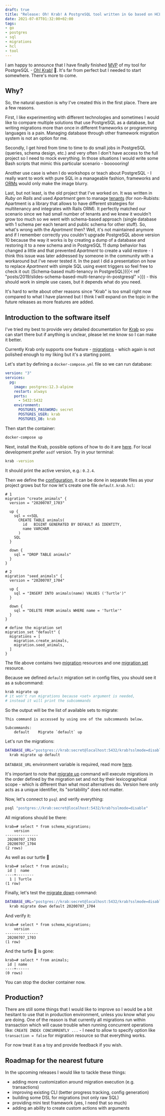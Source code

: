 ```yaml
---
draft: true
title: "Release: Oh! Krab! A PostgreSQL tool written in Go based on HCL"
date: 2021-07-07T01:32:00+02:00
tags:
- go
- postgres
- sql
- migrations
- hcl
- tool
---
```


I am happy to announce that I have finally finished [MVP](https://en.wikipedia.org/wiki/Minimum_viable_product) of my tool for PostgreSQL - [Oh! Krab!](https://ohkrab.dev) 🦀.
It's far from perfect but I needed to start somewhere. There's more to come.

## Why?

So, the natural question is why I've created this in the first place. There are a few reasons.

First, I like experimenting with different technologies and sometimes I would like to compare multiple solutions that use PostgreSQL as a database, but writing migrations more than once in different frameworks or programming languages is a pain.
Managing database through other framework migration system is not an option for me.

Secondly, I get hired from time to time to do small jobs in PostgreSQL (queries, schema design, etc.) and very often I don't have access to the full project so I need to mock everything.
In those situations I would write some Bash scripts that mimic this particular scenario - boooooring!

Another use case is when I do workshops or teach about PostgreSQL - I really want to work with pure SQL in a manageable fashion, frameworks and [ORMs](https://en.wikipedia.org/wiki/Object%E2%80%93relational_mapping) would only make the image blurry.

Last, but not least, is the old project that I've worked on. It was written in *Ruby on Rails* and used *Apartment* gem to manage [tenants](https://en.wikipedia.org/wiki/Multitenancy)
(for non-Rubists: Apartment is a library that allows to have different strategies for multitenancy and integrates with Rails ORM).
It perfectly matched our scenario since we had small number of tenants and we knew it wouldn't grow too much so we went with schema-based approach (single database with 1 schema per each tenant and public schema for other stuff).
So, what's wrong with the *Apartment* then? Well, it's not maintained anymore and if I remember correctly you couldn't upgrade PostgreSQL above version 10 because the way it works is by creating a dump of a database and restoring it to a new schema
and in PostgreSQL 11 dump behavior has changed a little and that prevented *Apartment* to create a valid restore - I think this issue was later addressed by someone in the community with a workaround but I've never tested it.
In the past I did a presentation on how to replace *Apartment* with simple SQL using event triggers so feel free to check it out: [Schema-based multi-tenancy in PostgreSQL]({{< ref "posts/2019/slides-schema-based-multi-tenancy-in-postgresql" >}}) - this should work in simple use cases, but it depends what do you need.

It's hard to write about other reasons since "Krab" is too small right now compared to what I have planned but I think I will expand on the topic in the future releases as more features are added.

## Introduction to the software itself

I've tried my best to provide very detailed documentation for [Krab](https://ohkrab.dev) so you can start there but if anything is unclear, please let me know so I can make it better.

Currently Krab only supports one feature - [migrations](https://en.wikipedia.org/wiki/Schema_migration) - which again is not polished enough to my liking but it's a starting point.

Let's start by defining a `docker-compose.yml` file so we can run database:

```yaml
version: "3"
services:
  pg:
    image: postgres:12.3-alpine
    restart: always
    ports:
      - 5432:5432
    environment:
      POSTGRES_PASSWORD: secret
      POSTGRES_USER: krab
      POSTGRES_DB: krab
```

Then start the container:

```bash
docker-compose up
```

Next, install the Krab, possible options of how to do it are [here](https://ohkrab.dev/docs/get_started/installation/). For local development prefer `asdf` version.
Try in your terminal:

```bash
krab -version
```

It should print the active version, e.g.: `0.2.4`.

Then we define the [configuration](https://ohkrab.dev/docs/configuration/overview/), it can be done in separate files as your project grows but for now let's create one file `default.krab.hcl`:

```hcl
# 1
migration "create_animals" {
  version = "20200707_1703"

  up {
	sql = <<SQL
      CREATE TABLE animals(
        id   BIGINT GENERATED BY DEFAULT AS IDENTITY,
        name VARCHAR
      )
    SQL
  }

  down {
	sql = "DROP TABLE animals"
  }
}

# 2
migration "seed_animals" {
  version = "20200707_1704"

  up {
	sql = "INSERT INTO animals(name) VALUES ('Turtle')"
  }

  down {
    sql = "DELETE FROM animals WHERE name = 'Turtle'"
  }
}

# define the migration set
migration_set "default" {
  migrations = [
    migration.create_animals,
    migration.seed_animals,
  ]
}
```

The file above contains two [migration](https://ohkrab.dev/docs/configuration/resources/migration/) resources and one [migration set](https://ohkrab.dev/docs/configuration/resources/migration_set/) resource.

Because we defined `default` migration set in config files, you should see it as a subcommand:

```bash
krab migrate up
# it won't run migrations because <set> argument is needed,
# instead it will print the subcommands
```

So the output will be the list of available sets to migrate:

```
This command is accessed by using one of the subcommands below.

Subcommands:
    default    Migrate `default` up
```

Let's run the migrations:

```bash
DATABASE_URL="postgres://krab:secret@localhost:5432/krab?sslmode=disable" \
  krab migrate up default
```

`DATABASE_URL` environment variable is required, read more [here](https://ohkrab.dev/docs/configuration/environment_variables/).

It's important to note that [migrate up](https://ohkrab.dev/docs/commands/migrate/up/) command will execute migrations in the order defined by the migration set and not by their lexicographical scope - which is different than what most alternatives do.
Version here only acts as a unique identifier, its "sortability" does not matter.


Now, let's connect to `psql` and verify everything:

```bash
psql "postgres://krab:secret@localhost:5432/krab?sslmode=disable" 
```

All migrations should be there:

```
krab=# select * from schema_migrations;
    version    
---------------
 20200707_1703
 20200707_1704
(2 rows)
```

As well as our turtle 🐢

```
krab=# select * from animals;
 id |  name
----+--------
  1 | Turtle
(1 row)
```

Finally, let's test the [migrate down](https://ohkrab.dev/docs/commands/migrate/down/) command:

```bash
DATABASE_URL="postgres://krab:secret@localhost:5432/krab?sslmode=disable" \
  krab migrate down default 20200707_1704
```

And verify it:

```
krab=# select * from schema_migrations;
    version    
---------------
 20200707_1703
(1 row)
```

And the turtle 🐢 is gone:

```
krab=# select * from animals;
 id | name 
----+------
(0 rows)
```

You can stop the docker container now.

## Production?

There are still some things that I would like to improve so I would be a bit hesitant to use that in production environment, unless you know what you are doing.
One of the reason is that currently all migrations run within transaction which will cause trouble when running concurrent operations like:
`CREATE INDEX CONCURRENTLY ...` - I need to allow to specify option like `transaction = false` for migration resource so that everything works.

For now treat it as a toy and provide feedback if you wish.

## Roadmap for the nearest future

In the upcoming releases I would like to tackle these things:

- adding more customization around migration execution (e.g. transactions)
- improving existing CLI (better progress tracking, config generation)
- building some DSL for migrations (not only raw SQL)
- providing mini test framework (yes, I need that so much)
- adding an ability to create custom actions with arguments

